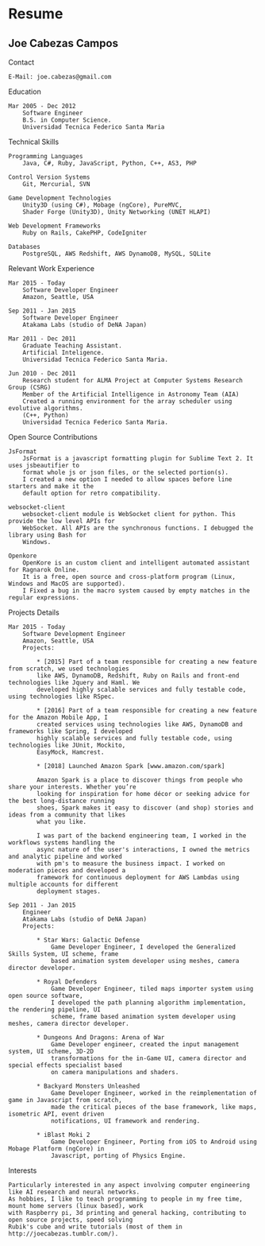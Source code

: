 Resume
================

Joe Cabezas Campos
------------------

Contact

	E-Mail: joe.cabezas@gmail.com

Education

	Mar 2005 - Dec 2012
		Software Engineer
		B.S. in Computer Science.
		Universidad Tecnica Federico Santa Maria

Technical Skills

	Programming Languages
		Java, C#, Ruby, JavaScript, Python, C++, AS3, PHP

	Control Version Systems
		Git, Mercurial, SVN

	Game Development Technologies
		Unity3D (using C#), Mobage (ngCore), PureMVC,
		Shader Forge (Unity3D), Unity Networking (UNET HLAPI)

	Web Development Frameworks
		Ruby on Rails, CakePHP, CodeIgniter

	Databases
		PostgreSQL, AWS Redshift, AWS DynamoDB, MySQL, SQLite

Relevant Work Experience

	Mar 2015 - Today
		Software Developer Engineer
		Amazon, Seattle, USA

	Sep 2011 - Jan 2015
		Software Developer Engineer
		Atakama Labs (studio of DeNA Japan)

	Mar 2011 - Dec 2011
		Graduate Teaching Assistant.
		Artificial Inteligence.
		Universidad Tecnica Federico Santa Maria.

	Jun 2010 - Dec 2011
		Research student for ALMA Project at Computer Systems Research Group (CSRG)
		Member of the Artificial Intelligence in Astronomy Team (AIA)
		Created a running environment for the array scheduler using evolutive algorithms.
		(C++, Python)
		Universidad Tecnica Federico Santa Maria.

Open Source Contributions

	JsFormat
		JsFormat is a javascript formatting plugin for Sublime Text 2. It uses jsbeautifier to
		format whole js or json files, or the selected portion(s).
		I created a new option I needed to allow spaces before line starters and make it the
		default option for retro compatibility.

	websocket-client
		websocket-client module is WebSocket client for python. This provide the low level APIs for
		WebSocket. All APIs are the synchronous functions. I debugged the library using Bash for
		Windows.

	Openkore
		OpenKore is an custom client and intelligent automated assistant for Ragnarok Online.
		It is a free, open source and cross-platform program (Linux, Windows and MacOS are supported).
		I Fixed a bug in the macro system caused by empty matches in the regular expressions.

Projects Details

	Mar 2015 - Today
		Software Development Engineer
		Amazon, Seattle, USA
		Projects:

			* [2015] Part of a team responsible for creating a new feature from scratch, we used technologies
			like AWS, DynamoDB, Redshift, Ruby on Rails and front-end technologies like Jquery and Haml. We
			developed highly scalable services and fully testable code, using technologies like	RSpec.

			* [2016] Part of a team responsible for creating a new feature for the Amazon Mobile App, I
			created services using technologies like AWS, DynamoDB and frameworks like Spring, I developed
			highly scalable services and fully testable code, using technologies like JUnit, Mockito,
			EasyMock, Hamcrest.

			* [2018] Launched Amazon Spark [www.amazon.com/spark]

			Amazon Spark is a place to discover things from people who share your interests. Whether you’re
			looking for inspiration for home décor or seeking advice for the best long-distance running
			shoes, Spark makes it easy to discover (and shop) stories and ideas from a community that likes
			what you like.

			I was part of the backend engineering team, I worked in the workflows systems handling the
			async nature of the user's interactions, I owned the metrics and analytic pipeline and worked
			with pm's to measure the business impact. I worked on moderation pieces and developed a
			framework for continuous deployment for AWS Lambdas using multiple accounts for different
			deployment stages.

	Sep 2011 - Jan 2015
		Engineer
		Atakama Labs (studio of DeNA Japan)
		Projects:

			* Star Wars: Galactic Defense
				Game Developer Engineer, I developed the Generalized Skills System, UI scheme, frame
				based animation system developer using meshes, camera director developer.

			* Royal Defenders
				Game Developer Engineer, tiled maps importer system using open source software,
				I developed the path planning algorithm implementation, the rendering pipeline,	UI
				scheme, frame based animation system developer using meshes, camera director developer.

			* Dungeons And Dragons: Arena of War
				Game Developer engineer, created the input management system, UI scheme, 3D-2D
				transformations for the in-Game UI, camera director and special effects specialist based
				on camera manipulations and shaders.

			* Backyard Monsters Unleashed
				Game Developer Engineer, worked in the reimplementation of game in Javascript from scratch,
				made the critical pieces of the base framework, like maps, isometric API, event driven
				notifications, UI framework and rendering.

			* iBlast Moki 2
				Game Developer Engineer, Porting from iOS to Android using Mobage Platform (ngCore) in
				Javascript, porting of Physics Engine.

Interests

	Particularly interested in any aspect involving computer engineering like AI research and neural networks.
	As hobbies, I like to teach programming to people in my free time, mount home servers (linux based), work
	with Raspberry pi, 3d printing and general hacking, contributing to open source projects, speed solving
	Rubik's cube and write tutorials (most of them in http://joecabezas.tumblr.com/).